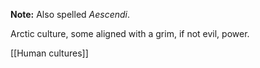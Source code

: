 **Note:** Also spelled *Aescendi*.

Arctic culture, some aligned with a grim, if not evil, power.

[[Human cultures]]